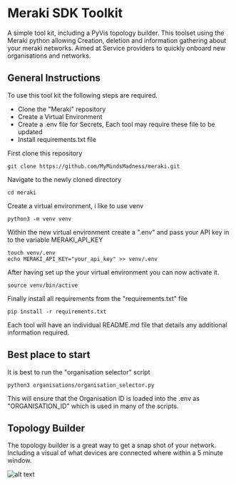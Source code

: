# Meraki SDK Toolkit

A simple tool kit, including a PyVis topology builder. 
This toolset using the Meraki python allowing Creation, deletion and information gathering about your meraki networks.
Aimed at Service providers to quickly onboard new organisations and networks.  

## General Instructions

To use this tool kit the following steps are required. 

- Clone the "Meraki" repository
- Create a Virtual Environment
- Create a .env file for Secrets, Each tool may require these file to be updated
- Install requirements.txt file

First clone this repository

    git clone https://github.com/MyMindsMadness/meraki.git
    
Navigate to the newly cloned directory

    cd meraki

Create a virtual environment, i like to use venv

    python3 -m venv venv

Within the new virtual environment create a ".env" and pass your API key in to the variable MERAKI_API_KEY 

    touch venv/.env
    echo MERAKI_API_KEY="your_api_key" >> venv/.env 

After having set up the your virtual environment you can now activate it.

    source venv/bin/active

Finally install all requirements from the "requirements.txt" file

    pip install -r requirements.txt

Each tool will have an individual README.md file that details any additional information required. 

## Best place to start

It is best to run the "organisation selector" script 

    python3 organisations/organisation_selector.py

This will ensure that the Organisation ID is loaded into the .env as "ORGANISATION_ID" which is used in many of the scripts. 


## Topology Builder

The topology builder is a great way to get a snap shot of your network. Including a visual of what devices are connected where within a 5 minute window. 

![alt text]("images/Topology_sample.png") 


